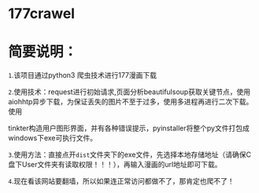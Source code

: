 # 177crawel

简要说明：
========


`1`.该项目通过python3 爬虫技术进行177漫画下载
      



`2`.使用技术：request进行初始请求,页面分析beautifulsoup获取关键节点，使用aiohhtp异步下载，为保证丢失的图片不至于过多，使用多进程再进行二次下载。使用

tinkter构造用户图形界面，并有各种错误提示，pyinstaller将整个py文件打包成windows下exe可执行文件。





`3`.使用方法：直接点开`dist`文件夹下的exe文件，先选择本地存储地址（请确保C盘下User文件夹有读取权限！！！），再输入漫画的url地址即可下载。





`4`.现在看该网站要翻墙，所以如果连正常访问都做不了，那肯定也爬不了！

